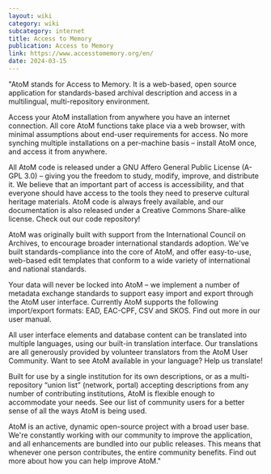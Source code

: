 ```yaml
---
layout: wiki
category: wiki
subcategory: internet
title: Access to Memory
publication: Access to Memory
link: https://www.accesstomemory.org/en/
date: 2024-03-15
---
```


"AtoM stands for Access to Memory. It is a web-based, open source application for standards-based archival description and access in a multilingual, multi-repository environment.

Access your AtoM installation from anywhere you have an internet connection. All core AtoM functions take place via a web browser, with minimal assumptions about end-user requirements for access. No more synching multiple installations on a per-machine basis – install AtoM once, and access it from anywhere.

All AtoM code is released under a GNU Affero General Public License (A-GPL 3.0) – giving you the freedom to study, modify, improve, and distribute it. We believe that an important part of access is accessibility, and that everyone should have access to the tools they need to preserve cultural heritage materials. AtoM code is always freely available, and our documentation is also released under a Creative Commons Share-alike license. Check out our code repository!

AtoM was originally built with support from the International Council on Archives, to encourage broader international standards adoption. We've built standards-compliance into the core of AtoM, and offer easy-to-use, web-based edit templates that conform to a wide variety of international and national standards.

Your data will never be locked into AtoM – we implement a number of metadata exchange standards to support easy import and export through the AtoM user interface. Currently AtoM supports the following import/export formats: EAD, EAC-CPF, CSV and SKOS. Find out more in our user manual.

All user interface elements and database content can be translated into multiple languages, using our built-in translation interface. Our translations are all generously provided by volunteer translators from the AtoM User Community. Want to see AtoM available in your language? Help us translate!

Built for use by a single institution for its own descriptions, or as a multi-repository “union list” (network, portal) accepting descriptions from any number of contributing institutions, AtoM is flexible enough to accommodate your needs. See our list of community users for a better sense of all the ways AtoM is being used.

AtoM is an active, dynamic open-source project with a broad user base. We're constantly working with our community to improve the application, and all enhancements are bundled into our public releases. This means that whenever one person contributes, the entire community benefits. Find out more about how you can help improve AtoM."
